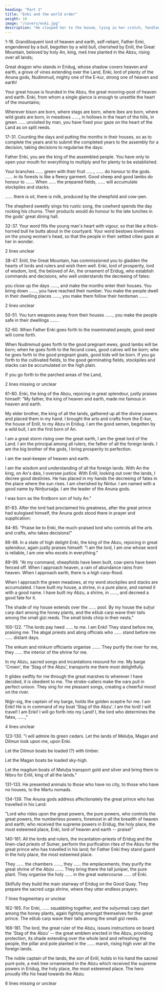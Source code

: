 ```yaml
---
heading: "Part 3"
title: "Enki and the world order"
weight: 16
image: "/covers/enki.jpg"
description: "He clasped her to the bosom, lying in her crotch, fondled her thighs, fondled her with the hand."
---
```



1-16. Grandiloquent lord of heaven and earth, self-reliant, Father Enki, engendered by a bull, begotten by a wild bull, cherished by Enlil, the Great Mountain, beloved by holy An, king, meš tree planted in the Abzu, rising over all lands;

Great dragon who stands in Eridug, whose shadow covers heaven and earth, a grove of vines extending over the Land, Enki, lord of plenty of the Anuna gods, Nudimmud, mighty one of the E-kur, strong one of heaven and earth! 

Your great house is founded in the Abzu, the great mooring-post of heaven and earth. Enki, from whom a single glance is enough to unsettle the heart of the mountains; 

Wherever bison are born, where stags are born, where ibex are born, where wild goats are born, in meadows ……, in hollows in the heart of the hills, in green …… unvisited by man, you have fixed your gaze on the heart of the Land as on split reeds.


17-31. Counting the days and putting the months in their houses, so as to complete the years and to submit the completed years to the assembly for a decision, taking decisions to regularise the days: 

Father Enki, you are the king of the assembled people. You have only to open your mouth for everything to multiply and for plenty to be established.

Your branches …… green with their fruit ……, …… do honour to the gods. …… in its forests is like a fleecy garment. Good sheep and good lambs do honour to ……. When …… the prepared fields, …… will accumulate stockpiles and stacks. 

…… there is oil, there is milk, produced by the sheepfold and cow-pen. 

The shepherd sweetly sings his rustic song, the cowherd spends the day rocking his churns. Their products would do honour to the late lunches in the gods' great dining hall.


32-37. Your word fills the young man's heart with vigour, so that like a thick-horned bull he butts about in the courtyard. Your word bestows loveliness on the young woman's head, so that the people in their settled cities gaze at her in wonder.


2 lines unclear


38-47. Enlil, the Great Mountain, has commissioned you to gladden the hearts of lords and rulers and wish them well. Enki, lord of prosperity, lord of wisdom, lord, the beloved of An, the ornament of Eridug, who establish commands and decisions, who well understands the decreeing of fates: 

you close up the days ……, and make the months enter their houses. You bring down ……, you have reached their number. You make the people dwell in their dwelling places ……, you make them follow their herdsman …….

2 lines unclear


50-51. You turn weapons away from their houses ……, you make the people safe in their dwellings …….

52-60. When Father Enki goes forth to the inseminated people, good seed will come forth. 

When Nudimmud goes forth to the good pregnant ewes, good lambs will be born; when he goes forth to the fecund cows, good calves will be born; whe he goes forth to the good pregnant goats, good kids will be born. If you go forth to the cultivated fields, to the good germinating fields, stockpiles and stacks can be accumulated on the high plain. 

If you go forth to the parched areas of the Land,


2 lines missing or unclear


61-80. Enki, the king of the Abzu, rejoicing in great splendour, justly praises himself: "My father, the king of heaven and earth, made me famous in heaven and earth. 

My elder brother, the king of all the lands, gathered up all the divine powers and placed them in my hand. I brought the arts and crafts from the E-kur, the house of Enlil, to my Abzu in Eridug. I am the good semen, begotten by a wild bull, I am the first born of An. 

I am a great storm rising over the great earth, I am the great lord of the Land. I am the principal among all rulers, the father of all the foreign lands. I am the big brother of the gods, I bring prosperity to perfection. 

I am the seal-keeper of heaven and earth. 

I am the wisdom and understanding of all the foreign lands. With An the king, on An's dais, I oversee justice. With Enlil, looking out over the lands, I decree good destinies. He has placed in my hands the decreeing of fates in the place where the sun rises. I am cherished by Nintur. I am named with a good name by Ninḫursaĝa. I am the leader of the Anuna gods. 

I was born as the firstborn son of holy An."


81-83. After the lord had proclaimed his greatness, after the great prince had eulogised himself, the Anuna gods stood there in prayer and supplication:


84-85. "Praise be to Enki, the much-praised lord who controls all the arts and crafts, who takes decisions!"


86-88. In a state of high delight Enki, the king of the Abzu, rejoicing in great splendour, again justly praises himself: "I am the lord, I am one whose word is reliable, I am one who excels in everything."


89-99. "At my command, sheepfolds have been built, cow-pens have been fenced off. When I approach heaven, a rain of abundance rains from heaven. When I approach earth, there is a high carp-flood. 

When I approach the green meadows, at my word stockpiles and stacks are accumulated. I have built my house, a shrine, in a pure place, and named it with a good name. I have built my Abzu, a shrine, in ……, and decreed a good fate for it. 

The shade of my house extends over the …… pool. By my house the suḫur carp dart among the honey plants, and the eštub carp wave their tails among the small gizi reeds. The small birds chirp in their nests."


100-122. "The lords pay heed …… to me. I am Enki! They stand before me, praising me. The abgal priests and abrig officials who …… stand before me …… distant days. 

The enkum and ninkum officiants organise ……. They purify the river for me, they …… the interior of the shrine for me. 

In my Abzu, sacred songs and incantations resound for me. My barge 'Crown', the 'Stag of the Abzu', transports me there most delightfully. 

It glides swiftly for me through the great marshes to wherever I have decided, it is obedient to me. The stroke-callers make the oars pull in perfect unison. They sing for me pleasant songs, creating a cheerful mood on the river. 

Niĝir-sig, the captain of my barge, holds the golden sceptre for me. I am Enki! He is in command of my boat 'Stag of the Abzu'. I am the lord! I will travel! I am Enki! I will go forth into my Land! I, the lord who determines the fates, ……,"

4 lines unclear


123-130. "I will admire its green cedars. Let the lands of Meluḫa, Magan and Dilmun look upon me, upon Enki. 

Let the Dilmun boats be loaded (?) with timber. 

Let the Magan boats be loaded sky-high. 

Let the magilum boats of Meluḫa transport gold and silver and bring them to Nibru for Enlil, king of all the lands."


131-133. He presented animals to those who have no city, to those who have no houses, to the Martu nomads.


134-139. The Anuna gods address affectionately the great prince who has travelled in his Land: 

"Lord who rides upon the great powers, the pure powers, who controls the great powers, the numberless powers, foremost in all the breadth of heaven and earth; who received the supreme powers in Eridug, the holy place, the most esteemed place, Enki, lord of heaven and earth -- praise!"


140-161. All the lords and rulers, the incantation-priests of Eridug and the linen-clad priests of Sumer, perform the purification rites of the Abzu for the great prince who has travelled in his land; for Father Enki they stand guard in the holy place, the most esteemed place. 

They …… the chambers ……, they …… the emplacements, they purify the great shrine of the Abzu ……. They bring there the tall juniper, the pure plant. They organise the holy …… in the great watercourse …… of Enki. 

Skilfully they build the main stairway of Eridug on the Good Quay. They prepare the sacred uzga shrine, where they utter endless prayers.

7 lines fragmentary or unclear



162-165. For Enki, …… squabbling together, and the suḫurmaš carp dart among the honey plants, again fighting amongst themselves for the great prince. The eštub carp wave their tails among the small gizi reeds.

166-181. The lord, the great ruler of the Abzu, issues instructions on board the 'Stag of the Abzu' -- the great emblem erected in the Abzu, providing protection, its shade extending over the whole land and refreshing the people, the pillar and pole planted in the …… marsh, rising high over all the foreign lands.

The noble captain of the lands, the son of Enlil, holds in his hand the sacred punt-pole, a meš tree ornamented in the Abzu which received the supreme powers in Eridug, the holy place, the most esteemed place. The hero proudly lifts his head towards the Abzu.


6 lines missing or unclear
